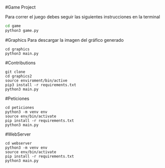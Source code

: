 #Game Project  

Para correr el juego debes seguir las siguientes instrucciones en la terminal

```sh
cd game 
python3 game.py
```

#Graphics
Para descargar la imagen del gráfico generado
```
cd graphics
python3 main.py
```

#Contributions
```
git clone
cd graphics2
source enviroment/bin/active
pip3 install -r requirements.txt
python3 main.py
```

#Peticiones
```
cd peticiones
python3 -m venv env
source env/bin/activate
pip install -r requirements.txt
python3 main.py
```

#WebServer
```
cd webserver
python3 -m venv env
source env/bin/activate
pip install -r requirements.txt
python3 main.py
```

